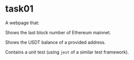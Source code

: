 # task01
A webpage that:

Shows the last block number of Ethereum mainnet.

Shows the USDT balance of a provided address.

Contains a unit test (using `jest` of a similar test framework).
